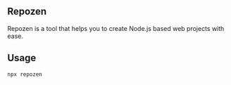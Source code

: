 ## Repozen

Repozen is a tool that helps you to create Node.js based web projects with ease.

## Usage

```bash
npx repozen
```
